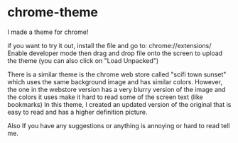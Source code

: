 # chrome-theme
I made a theme for chrome!

if you want to try it out, install the file and go to:
chrome://extensions/ 
Enable developer mode then drag and drop file onto the screen to upload the theme (you can also click on "Load Unpacked")

There is a similar theme is the chrome web store called "scifi town sunset" which uses the same background image and has similar colors.
However, the one in the webstore version has a very blurry version of the image and the colors it uses make it hard to read some of the screen text (like bookmarks)
In this theme, I created an updated version of the original that is easy to read and has a higher definition picture.

Also If you have any suggestions or anything is annoying or hard to read tell me.
